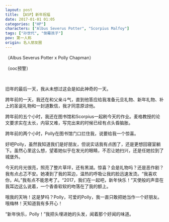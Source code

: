 ```yaml
---
layout: post
title: 【ASP】新年祝福
date: 2017-01-01 01:05
categories: ["HP"]
characters: ["Albus Severus Potter", "Scorpius Malfoy"]
tags: ["孙世代", "倒霉孩子"]
pov: 第一人称
origin: 名人朋友圈
---
```


（Albus Severus Potter x Polly Chapman）

（ooc预警）

<br>

旧年的最后一天，我从未想过这会是如此神奇的一天。

跨年前的一天，我还在和父亲斗气，直到他答应给我准备元旦礼物、新年礼物、补上的圣诞礼物和一封道歉信，我才同意原谅他。

跨年前的五个小时，我还在图书馆和Scorpius一起刷今天的作业。麦格教授的论文要求实在太长，内容又难，写完出来的时候已经有点头昏脑胀。

跨年前的两个小时，Polly在图书馆门口拦住我，说要给我一个惊喜。

好吧Polly，虽然我知道我们是好朋友，但说实话我有点困了，还是更想回寝室躺下。虽然心里这么想，望着她似乎在发光的眼睛，不忍让她扫兴，还是任她拉到了城堡外。

今天的月光很亮，照亮了整片草坪，还有黑湖。惊喜？会是礼物吗？还是恶作剧？我有点忐忑不安。她凑到了我的耳边，温热的呼吸让我的脸迅速发烫。“我喜欢你，Al。”我有点不能思考了。“2017，我们在一起吧，新年快乐！”天使般的声音在我耳边这么说着，一个香香软软的吻落在了我的额上。

哦我的天呐！这是梦吗？Polly，可爱的Polly，我一直只敢把她当作一个好朋友。哦梅林！天知道我有多开心！

“新年快乐，Polly！”我把头埋进她的头发，闻着那个好闻的味道。

